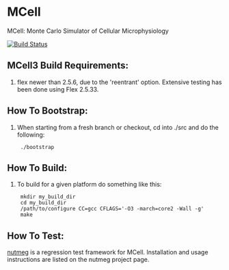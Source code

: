 MCell
=====

MCell: Monte Carlo Simulator of Cellular Microphysiology

[![Build Status](https://travis-ci.org/mcellteam/mcell.svg?branch=master)](https://travis-ci.org/mcellteam/mcell)


MCell3 Build Requirements:
--------------------------

1. flex newer than 2.5.6, due to the 'reentrant' option.  Extensive testing
     has been done using Flex 2.5.33.


How To Bootstrap:
-----------------

1. When starting from a fresh branch or checkout, cd into ./src and do the following: 

        ./bootstrap


How To Build:
-------------

1. To build for a given platform do something like this:

        mkdir my_build_dir
        cd my_build_dir
        /path/to/configure CC=gcc CFLAGS='-O3 -march=core2 -Wall -g' 
        make


How To Test:
------------

[nutmeg](https://github.com/haskelladdict/nutmeg) is a regression test
framework for MCell. Installation and usage instructions are listed on the
nutmeg project page.
